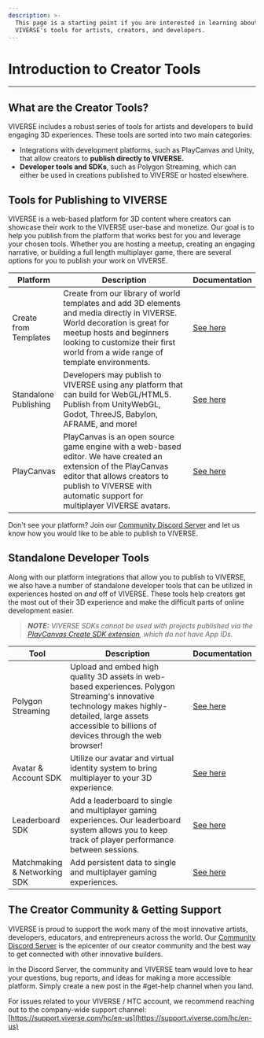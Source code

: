 ```yaml
---
description: >-
  This page is a starting point if you are interested in learning about
  VIVERSE's tools for artists, creators, and developers.
---
```


# Introduction to Creator Tools

***

## What are the Creator Tools?

VIVERSE includes a robust series of tools for artists and developers to build engaging 3D experiences. These tools are sorted into two main categories:

* Integrations with development platforms, such as PlayCanvas and Unity, that allow creators to **publish directly to VIVERSE.**
* **Developer tools and SDKs**, such as Polygon Streaming, which can either be used in creations published to VIVERSE or hosted elsewhere.

## Tools for Publishing to VIVERSE

VIVERSE is a web-based platform for 3D content where creators can showcase their work to the VIVERSE user-base and monetize. Our goal is to help you publish from the platform that works best for you and leverage your chosen tools. Whether you are hosting a meetup, creating an engaging narrative, or building a full length multiplayer game, there are several options for you to publish your work on VIVERSE.

<table><thead><tr><th>Platform</th><th width="386">Description</th><th>Documentation</th></tr></thead><tbody><tr><td>Create from Templates</td><td>Create from our library of world templates and add 3D elements and media directly in VIVERSE. World decoration is great for meetup hosts and beginners looking to customize their first world from a wide range of template environments.</td><td><a href="publishing-from-templates/edit-mode.md">See here</a></td></tr><tr><td>Standalone Publishing</td><td>Developers may publish to VIVERSE using any platform that can build for WebGL/HTML5. Publish from UnityWebGL, Godot, ThreeJS, Babylon, AFRAME, and more!</td><td><a href="broken-reference">See here</a></td></tr><tr><td>PlayCanvas</td><td>PlayCanvas is an open source game engine with a web-based editor. We have created an extension of the PlayCanvas editor that allows creators to publish to VIVERSE with automatic support for multiplayer VIVERSE avatars.</td><td><a href="playcanvas-sdk/playcanvas-extension-setup.md">See here</a></td></tr></tbody></table>

Don't see your platform? Join our [Community Discord Server](https://discord.gg/viversecreators) and let us know how you would like to be able to publish to VIVERSE.

## Standalone Developer Tools

Along with our platform integrations that allow you to publish to VIVERSE, we also have a number of standalone developer tools that can be utilized in experiences hosted on _and_ off of VIVERSE. These tools help creators get the most out of their 3D experience and make the difficult parts of online development easier.

> _**NOTE:** VIVERSE SDKs cannot be used with projects published via the_ [_PlayCanvas Create SDK extension_](https://docs.viverse.com/playcanvas-sdk/playcanvas-extension-setup)_, which do not have App IDs._

<table><thead><tr><th>Tool</th><th width="386">Description</th><th>Documentation</th></tr></thead><tbody><tr><td>Polygon Streaming</td><td>Upload and embed high quality 3D assets in web-based experiences. Polygon Streaming's innovative technology makes highly-detailed, large assets accessible to billions of devices through the web browser!</td><td><a href="https://app.gitbook.com/o/SnIK7SeXTWk0ghDScPhF/s/Y3WbwobASVOf4RiqnLEI/">See here</a></td></tr><tr><td>Avatar &#x26; Account SDK</td><td>Utilize our avatar and virtual identity system to bring multiplayer to your 3D experience.</td><td><a href="https://app.gitbook.com/s/StEZJb1cl50eSxquMjc5/login-and-authentication-for-the-sdk">See here</a></td></tr><tr><td>Leaderboard SDK</td><td>Add a leaderboard to single and multiplayer gaming experiences. Our leaderboard system allows you to keep track of player performance between sessions.</td><td><a href="https://app.gitbook.com/s/StEZJb1cl50eSxquMjc5/leaderboard-sdk">See here</a></td></tr><tr><td>Matchmaking &#x26; Networking SDK</td><td>Add persistent data to single and multiplayer gaming experiences.</td><td><a href="https://app.gitbook.com/s/StEZJb1cl50eSxquMjc5/matchmaking-and-networking-sdk">See here</a></td></tr></tbody></table>

## The Creator Community & Getting Support

VIVERSE is proud to support the work many of the most innovative artists, developers, educators, and entrepreneurs across the world. Our [Community Discord Server](https://discord.gg/viversecreators) is the epicenter of our creator community and the best way to get connected with other innovative builders.

In the Discord Server, the community and VIVERSE team would love to hear your questions, bug reports, and ideas for making a more accessible platform. Simply create a new post in the #get-help channel when you land.

For issues related to your VIVERSE / HTC account, we recommend reaching out to the company-wide support channel: [https://support.viverse.com/hc/en-us](https://support.viverse.com/hc/en-us)
